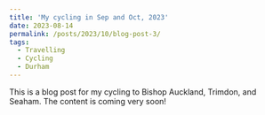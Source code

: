 ```yaml
---
title: 'My cycling in Sep and Oct, 2023'
date: 2023-08-14
permalink: /posts/2023/10/blog-post-3/
tags:
  - Travelling
  - Cycling
  - Durham
---
```


This is a blog post for my cycling to Bishop Auckland, Trimdon, and Seaham. The content is coming very soon!

